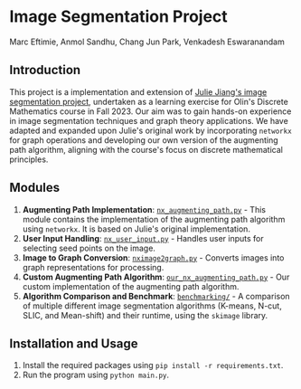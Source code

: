 # Image Segmentation Project

Marc Eftimie, Anmol Sandhu, Chang Jun Park, Venkadesh Eswaranandam

## Introduction

This project is a implementation and extension of [Julie Jiang's image segmentation project](https://github.com/julie-jiang/image-segmentation/), undertaken as a learning exercise for Olin's Discrete Mathematics course in Fall 2023. Our aim was to gain hands-on experience in image segmentation techniques and graph theory applications. We have adapted and expanded upon Julie's original work by incorporating `networkx` for graph operations and developing our own version of the augmenting path algorithm, aligning with the course's focus on discrete mathematical principles.

## Modules

1. **Augmenting Path Implementation**: [`nx_augmenting_path.py`](https://github.com/MarcEftimie/image-segmentation/blob/main/src/nx_augmenting_path.py) - This module contains the implementation of the augmenting path algorithm using `networkx`. It is based on Julie's original implementation.
2. **User Input Handling**: [`nx_user_input.py`](https://github.com/MarcEftimie/image-segmentation/blob/main/src/nx_user_input.py) - Handles user inputs for selecting seed points on the image.
3. **Image to Graph Conversion**: [`nximage2graph.py`](https://github.com/MarcEftimie/image-segmentation/blob/main/src/nximage2graph.py) - Converts images into graph representations for processing.
4. **Custom Augmenting Path Algorithm**: [`our_nx_augmenting_path.py`](https://github.com/MarcEftimie/image-segmentation/blob/main/src/our_nx_augmenting_path.py) - Our custom implementation of the augmenting path algorithm.
5. **Algorithm Comparison and Benchmark**: [`benchmarking/`](https://github.com/MarcEftimie/image-segmentation/tree/main/benchmarking) - A comparison of multiple different image segmentation algorithms (K-means, N-cut, SLIC, and Mean-shift) and their runtime, using the `skimage` library.

## Installation and Usage

1. Install the required packages using `pip install -r requirements.txt`.
2. Run the program using `python main.py`.
